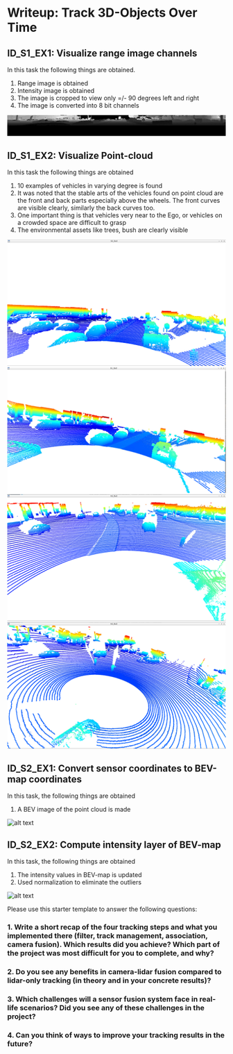 # Writeup: Track 3D-Objects Over Time

## ID_S1_EX1: Visualize range image channels
In this task the following things are obtained.
1. Range image is obtained
2. Intensity image is obtained
3. The image is cropped to view only =/- 90 degrees left and right
4. The image is converted into 8 bit channels

![alt text](./img/Ex1/ex1.png)

## ID_S1_EX2: Visualize Point-cloud
In this task the following things are obtained
1. 10 examples of vehicles in varying degree is found
2. It was noted that the stable arts of the vehicles found on point cloud are the front and back parts especially above the wheels. The front curves are visible clearly, similarly the back curves too.
3. One important thing is that vehicles very near to the Ego, or vehicles on a crowded space are difficult to grasp
4. The environmental assets like trees, bush are clearly visible

![alt text](./img/Ex2/Img1.png)
![alt text](./img/Ex2/Img2.png)
![alt text](./img/Ex2/Img3.png)
![alt text](./img/Ex2/Img4.png)

## ID_S2_EX1: Convert sensor coordinates to BEV-map coordinates
In this task, the following things are obtained
1. A BEV image of the point cloud is made

![alt text](./img/Ex3/image.jpg)

## ID_S2_EX2: Compute intensity layer of BEV-map
In this task, the following things are obtained
1. The intensity values in BEV-map is updated
2. Used normalization to eliminate the outliers

![alt text](./img/Ex4/image.png)

Please use this starter template to answer the following questions:

### 1. Write a short recap of the four tracking steps and what you implemented there (filter, track management, association, camera fusion). Which results did you achieve? Which part of the project was most difficult for you to complete, and why?


### 2. Do you see any benefits in camera-lidar fusion compared to lidar-only tracking (in theory and in your concrete results)? 


### 3. Which challenges will a sensor fusion system face in real-life scenarios? Did you see any of these challenges in the project?


### 4. Can you think of ways to improve your tracking results in the future?

